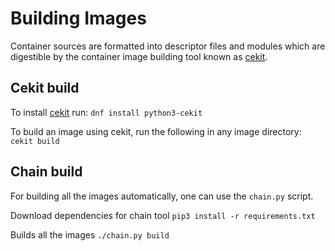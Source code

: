# Building Images
Container sources are formatted into descriptor files and modules which are digestible by the container image building tool known as [cekit](http://cekit.io/). 

## Cekit build
To install [cekit](http://cekit.io/) run:
`dnf install python3-cekit`

To build an image using cekit, run the following in any image directory:
`cekit build`

## Chain build
For building all the images automatically, one can use the `chain.py` script.

Download dependencies for chain tool
`pip3 install -r requirements.txt`

Builds all the images
`./chain.py build`
